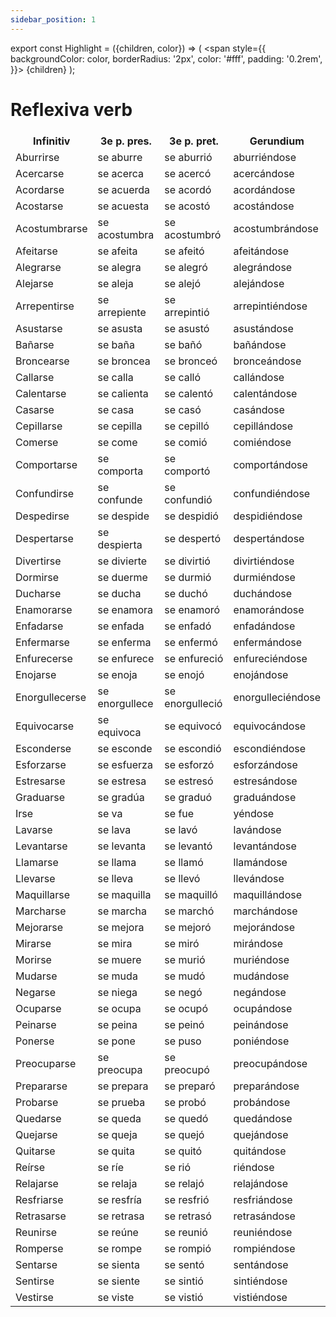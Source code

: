 ```yaml
---
sidebar_position: 1
---
```


export const Highlight = ({children, color}) => (
  <span
    style={{
      backgroundColor: color,
      borderRadius: '2px',
      color: '#fff',
      padding: '0.2rem',
    }}>
    {children}
  </span>
);

# <Highlight color="var(--highlight)">Reflexiva verb</Highlight>

<table>
  <thead>
    <tr>
    </tr>
  </thead>
  <tbody>
    <tr>
      <th> Infinitiv</th>
      <th> 3e p. pres.</th>
      <th> 3e p. pret.</th>
      <th> Gerundium</th>
    </tr>
    <tr>
      <td> Aburrirse</td>
      <td> se aburre</td>
      <td> se aburrió</td>
      <td> aburriéndose</td>
    </tr>
    <tr>
      <td> Acercarse</td>
      <td> se acerca</td>
      <td> se acercó</td>
      <td> acercándose</td>
    </tr>
    <tr>
      <td> Acordarse</td>
      <td> se acuerda</td>
      <td> se acordó</td>
      <td> acordándose</td>
    </tr>
    <tr>
      <td> Acostarse</td>
      <td> se acuesta</td>
      <td> se acostó</td>
      <td> acostándose</td>
    </tr>
    <tr>
      <td> Acostumbrarse</td>
      <td> se acostumbra</td>
      <td> se acostumbró</td>
      <td> acostumbrándose</td>
    </tr>
    <tr>
      <td> Afeitarse</td>
      <td> se afeita</td>
      <td> se afeitó</td>
      <td> afeitándose</td>
    </tr>
    <tr>
      <td> Alegrarse</td>
      <td> se alegra</td>
      <td> se alegró</td>
      <td> alegrándose</td>
    </tr>
    <tr>
      <td> Alejarse</td>
      <td> se aleja</td>
      <td> se alejó</td>
      <td> alejándose</td>
    </tr>
    <tr>
      <td> Arrepentirse</td>
      <td> se arrepiente</td>
      <td> se arrepintió</td>
      <td> arrepintiéndose</td>
    </tr>
    <tr>
      <td> Asustarse</td>
      <td> se asusta</td>
      <td> se asustó</td>
      <td> asustándose</td>
    </tr>
    <tr>
      <td> Bañarse</td>
      <td> se baña</td>
      <td> se bañó</td>
      <td> bañándose</td>
    </tr>
    <tr>
      <td> Broncearse</td>
      <td> se broncea</td>
      <td> se bronceó</td>
      <td> bronceándose</td>
    </tr>
    <tr>
      <td> Callarse</td>
      <td> se calla</td>
      <td> se calló</td>
      <td> callándose</td>
    </tr>
    <tr>
      <td> Calentarse</td>
      <td> se calienta</td>
      <td> se calentó</td>
      <td> calentándose</td>
    </tr>
    <tr>
      <td> Casarse</td>
      <td> se casa</td>
      <td> se casó</td>
      <td> casándose</td>
    </tr>
    <tr>
      <td> Cepillarse</td>
      <td> se cepilla</td>
      <td> se cepilló</td>
      <td> cepillándose</td>
    </tr>
    <tr>
      <td> Comerse</td>
      <td> se come</td>
      <td> se comió</td>
      <td> comiéndose</td>
    </tr>
    <tr>
      <td> Comportarse</td>
      <td> se comporta</td>
      <td> se comportó</td>
      <td> comportándose</td>
    </tr>
    <tr>
      <td> Confundirse</td>
      <td> se confunde</td>
      <td> se confundió</td>
      <td> confundiéndose</td>
    </tr>
    <tr>
      <td> Despedirse</td>
      <td> se despide</td>
      <td> se despidió</td>
      <td> despidiéndose</td>
    </tr>
    <tr>
      <td> Despertarse</td>
      <td> se despierta</td>
      <td> se despertó</td>
      <td> despertándose</td>
    </tr>
    <tr>
      <td> Divertirse</td>
      <td> se divierte</td>
      <td> se divirtió</td>
      <td> divirtiéndose</td>
    </tr>
    <tr>
      <td> Dormirse</td>
      <td> se duerme</td>
      <td> se durmió</td>
      <td> durmiéndose</td>
    </tr>
    <tr>
      <td> Ducharse</td>
      <td> se ducha</td>
      <td> se duchó</td>
      <td> duchándose</td>
    </tr>
    <tr>
      <td> Enamorarse</td>
      <td> se enamora</td>
      <td> se enamoró</td>
      <td> enamorándose</td>
    </tr>
    <tr>
      <td> Enfadarse</td>
      <td> se enfada</td>
      <td> se enfadó</td>
      <td> enfadándose</td>
    </tr>
    <tr>
      <td> Enfermarse</td>
      <td> se enferma</td>
      <td> se enfermó</td>
      <td> enfermándose</td>
    </tr>
    <tr>
      <td> Enfurecerse</td>
      <td> se enfurece</td>
      <td> se enfureció</td>
      <td> enfureciéndose</td>
    </tr>
    <tr>
      <td> Enojarse</td>
      <td> se enoja</td>
      <td> se enojó</td>
      <td> enojándose</td>
    </tr>
    <tr>
      <td> Enorgullecerse</td>
      <td> se enorgullece</td>
      <td> se enorgulleció</td>
      <td> enorgulleciéndose</td>
    </tr>
    <tr>
      <td> Equivocarse</td>
      <td> se equivoca</td>
      <td> se equivocó</td>
      <td> equivocándose</td>
    </tr>
    <tr>
      <td> Esconderse</td>
      <td> se esconde</td>
      <td> se escondió</td>
      <td> escondiéndose</td>
    </tr>
    <tr>
      <td> Esforzarse</td>
      <td> se esfuerza</td>
      <td> se esforzó</td>
      <td> esforzándose</td>
    </tr>
    <tr>
      <td> Estresarse</td>
      <td> se estresa</td>
      <td> se estresó</td>
      <td> estresándose</td>
    </tr>
    <tr>
      <td> Graduarse</td>
      <td> se gradúa</td>
      <td> se graduó</td>
      <td> graduándose</td>
    </tr>
    <tr>
      <td> Irse</td>
      <td> se va</td>
      <td> se fue</td>
      <td> yéndose</td>
    </tr>
    <tr>
      <td> Lavarse</td>
      <td> se lava</td>
      <td> se lavó</td>
      <td> lavándose</td>
    </tr>
    <tr>
      <td> Levantarse</td>
      <td> se levanta</td>
      <td> se levantó</td>
      <td> levantándose</td>
    </tr>
    <tr>
      <td> Llamarse</td>
      <td> se llama</td>
      <td> se llamó</td>
      <td> llamándose</td>
    </tr>
    <tr>
      <td> Llevarse</td>
      <td> se lleva</td>
      <td> se llevó</td>
      <td> llevándose</td>
    </tr>
    <tr>
      <td> Maquillarse</td>
      <td> se maquilla</td>
      <td> se maquilló</td>
      <td> maquillándose</td>
    </tr>
    <tr>
      <td> Marcharse</td>
      <td> se marcha</td>
      <td> se marchó</td>
      <td> marchándose</td>
    </tr>
    <tr>
      <td> Mejorarse</td>
      <td> se mejora</td>
      <td> se mejoró</td>
      <td> mejorándose</td>
    </tr>
    <tr>
      <td> Mirarse</td>
      <td> se mira</td>
      <td> se miró</td>
      <td> mirándose</td>
    </tr>
    <tr>
      <td> Morirse</td>
      <td> se muere</td>
      <td> se murió</td>
      <td> muriéndose</td>
    </tr>
    <tr>
      <td> Mudarse</td>
      <td> se muda</td>
      <td> se mudó</td>
      <td> mudándose</td>
    </tr>
    <tr>
      <td> Negarse</td>
      <td> se niega</td>
      <td> se negó</td>
      <td> negándose</td>
    </tr>
    <tr>
      <td> Ocuparse</td>
      <td> se ocupa</td>
      <td> se ocupó</td>
      <td> ocupándose</td>
    </tr>
    <tr>
      <td> Peinarse</td>
      <td> se peina</td>
      <td> se peinó</td>
      <td> peinándose</td>
    </tr>
    <tr>
      <td> Ponerse</td>
      <td> se pone</td>
      <td> se puso</td>
      <td> poniéndose</td>
    </tr>
    <tr>
      <td> Preocuparse</td>
      <td> se preocupa</td>
      <td> se preocupó</td>
      <td> preocupándose</td>
    </tr>
    <tr>
      <td> Prepararse</td>
      <td> se prepara</td>
      <td> se preparó</td>
      <td> preparándose</td>
    </tr>
    <tr>
      <td> Probarse</td>
      <td> se prueba</td>
      <td> se probó</td>
      <td> probándose</td>
    </tr>
    <tr>
      <td> Quedarse</td>
      <td> se queda</td>
      <td> se quedó</td>
      <td> quedándose</td>
    </tr>
    <tr>
      <td> Quejarse</td>
      <td> se queja</td>
      <td> se quejó</td>
      <td> quejándose</td>
    </tr>
    <tr>
      <td> Quitarse</td>
      <td> se quita</td>
      <td> se quitó</td>
      <td> quitándose</td>
    </tr>
    <tr>
      <td> Reírse</td>
      <td> se ríe</td>
      <td> se rió</td>
      <td> riéndose</td>
    </tr>
    <tr>
      <td> Relajarse</td>
      <td> se relaja</td>
      <td> se relajó</td>
      <td> relajándose</td>
    </tr>
    <tr>
      <td> Resfriarse</td>
      <td> se resfría</td>
      <td> se resfrió</td>
      <td> resfriándose</td>
    </tr>
    <tr>
      <td> Retrasarse</td>
      <td> se retrasa</td>
      <td> se retrasó</td>
      <td> retrasándose</td>
    </tr>
    <tr>
      <td> Reunirse</td>
      <td> se reúne</td>
      <td> se reunió</td>
      <td> reuniéndose</td>
    </tr>
    <tr>
      <td> Romperse</td>
      <td> se rompe</td>
      <td> se rompió</td>
      <td> rompiéndose</td>
    </tr>
    <tr>
      <td> Sentarse</td>
      <td> se sienta</td>
      <td> se sentó</td>
      <td> sentándose</td>
    </tr>
    <tr>
      <td> Sentirse</td>
      <td> se siente</td>
      <td> se sintió</td>
      <td> sintiéndose</td>
    </tr>
    <tr>
      <td> Vestirse</td>
      <td> se viste</td>
      <td> se vistió</td>
      <td> vistiéndose</td>
    </tr>
  </tbody>
</table>

